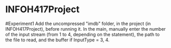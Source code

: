 # INFOH417Project

#Experiment1
Add the uncompressed "imdb" folder, in the project (in INFOH417Project), before running it.
In the main, manually enter the number of the input stream (from 1 to 4, depending on the statement), the path to the file to read, and the buffer if InputType = 3, 4.
